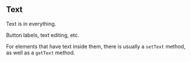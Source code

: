 ## Text

Text is in everything.

Button labels, text editing, etc.

For elements that have text inside them, there is usually a `setText` method, as well as a `getText` method.